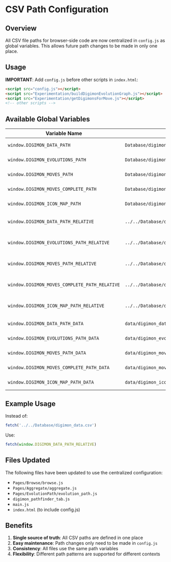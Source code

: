 # CSV Path Configuration

## Overview

All CSV file paths for browser-side code are now centralized in `config.js` as global variables. This allows future path changes to be made in only one place.

## Usage

**IMPORTANT**: Add `config.js` before other scripts in `index.html`:

```html
<script src="config.js"></script>
<script src="Experimentation/buildDigimonEvolutionGraph.js"></script>
<script src="Experimentation/getDigimonsForMove.js"></script>
<!-- other scripts -->
```

## Available Global Variables

| Variable Name | Path | Usage |
|---------------|------|-------|
| `window.DIGIMON_DATA_PATH` | `Database/digimon_data.csv` | Root-level files |
| `window.DIGIMON_EVOLUTIONS_PATH` | `Database/digimon_evolutions.csv` | Root-level files |
| `window.DIGIMON_MOVES_PATH` | `Database/digimon_moves.csv` | Root-level files |
| `window.DIGIMON_MOVES_COMPLETE_PATH` | `Database/digimon_moves_complete.csv` | Root-level files |
| `window.DIGIMON_ICON_MAP_PATH` | `Database/digimon_icon_map.csv` | Root-level files |
| `window.DIGIMON_DATA_PATH_RELATIVE` | `../../Database/digimon_data.csv` | Files in Pages/* subdirectories |
| `window.DIGIMON_EVOLUTIONS_PATH_RELATIVE` | `../../Database/digimon_evolutions.csv` | Files in Pages/* subdirectories |
| `window.DIGIMON_MOVES_PATH_RELATIVE` | `../../Database/digimon_moves.csv` | Files in Pages/* subdirectories |
| `window.DIGIMON_MOVES_COMPLETE_PATH_RELATIVE` | `../../Database/digimon_moves_complete.csv` | Files in Pages/* subdirectories |
| `window.DIGIMON_ICON_MAP_PATH_RELATIVE` | `../../Database/digimon_icon_map.csv` | Files in Pages/* subdirectories |
| `window.DIGIMON_DATA_PATH_DATA` | `data/digimon_data.csv` | Alternative data directory |
| `window.DIGIMON_EVOLUTIONS_PATH_DATA` | `data/digimon_evolutions.csv` | Alternative data directory |
| `window.DIGIMON_MOVES_PATH_DATA` | `data/digimon_moves.csv` | Alternative data directory |
| `window.DIGIMON_MOVES_COMPLETE_PATH_DATA` | `data/digimon_moves_complete.csv` | Alternative data directory |
| `window.DIGIMON_ICON_MAP_PATH_DATA` | `data/digimon_icon_map.csv` | Alternative data directory |

## Example Usage

Instead of:
```javascript
fetch('../../Database/digimon_data.csv')
```

Use:
```javascript
fetch(window.DIGIMON_DATA_PATH_RELATIVE)
```

## Files Updated

The following files have been updated to use the centralized configuration:

- `Pages/Browse/browse.js`
- `Pages/Aggregate/aggregate.js`
- `Pages/EvolutionPath/evolution_path.js`
- `digimon_pathfinder_tab.js`
- `main.js`
- `index.html` (to include config.js)

## Benefits

1. **Single source of truth**: All CSV paths are defined in one place
2. **Easy maintenance**: Path changes only need to be made in `config.js`
3. **Consistency**: All files use the same path variables
4. **Flexibility**: Different path patterns are supported for different contexts